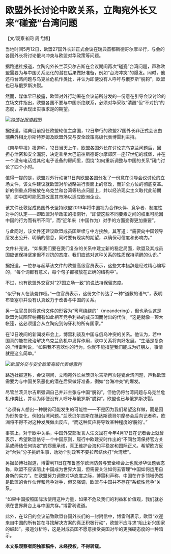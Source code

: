 # 欧盟外长讨论中欧关系，立陶宛外长又来“碰瓷”台湾问题

【文/观察者网 周弋博】

当地时间5月12日，欧盟27国外长非正式会议在瑞典首都斯德哥尔摩举行，与会的各国外长将讨论俄乌冲突与欧盟对华政策等问题。

据路透社报道，立陶宛外长兰茨贝尔吉斯在会议期间再次“碰瓷”台湾问题，声称欧盟需要为与中国关系恶化的潜在后果做好准备，例如“台海冲突”的爆发。同时，他还将台湾问题与乌克兰危机作类比，并认为即便没有人呼吁与俄罗斯“脱钩”，欧盟也已与俄罗斯决裂。

然而，媒体早已披露，欧盟对外行动署在会议前所分发的一份意在引导会议讨论的立场文件指出，欧盟各国不要与中国断绝联系，必须对华采取“清醒”但“不对抗”的态度，并表现出实事求是的期望。

![](https://inews.gtimg.com/newsapp_bt/0/15794224136/1000)_路透社报道截图_

据报道，瑞典目前担任欧盟轮值主席国，12日举行的欧盟27国外长非正式会议由瑞典外相比尔斯特罗姆及欧盟外交与安全政策高级代表博雷利主持。

《南华早报》报道称，12日当天上午，欧盟各国外长在讨论完乌克兰问题后，因担心泄密和安全漏洞，决定乘坐大巴前往斯德哥尔摩郊区一座17世纪的城堡，并在一个没有电话或其他电子设备的房间里，围绕“如何重新调整与中国的关系”闭门讨论了四个小时。

值得一提的是，欧盟对外行动署11日向欧盟各国分发了一份意在引导会议讨论的立场文件，该文件建议就欧盟对华战略进行表面上的修改，而非全方位的彻底变革。新的侧重点将被放在乌克兰和台湾等热点问题上，并以经济现实主义取代此前期望，即中国可能愿意改革其市场以适应欧洲企业。

该文件还敦促成员国外长坚持欧盟2019年将中国视为合作伙伴、竞争者、制度性对手的认定——即欧盟对华政策的指南针，“即使这些不同要素之间的权重可能因中国的行为而有所不同”，而“近年来（中国作为）对手的方面变得更加重要”。

与此同时，该文件还建议欧盟成员国继续与中方接触。其写道：“需要向中国领导层发出公开、明确的信息，同时要有现实的期望，以确保可信度和影响力。”

文件补充说，“如果我们要在我们复杂的关系中建立新的稳定局面，欧盟及其成员国应该保持坚定但不对抗的态度。我们应该对这种关系的性质保持清醒的认识。”

据报道，一位参与起草该文件的欧盟高级官员表示，这些文本措辞是经过精心编写的，“每个词都有意义，每个句子都被放在正确的结构中”。

不过，也有欧盟外交官对“27国立场一致”的说法持保留态度。

“似乎有人在装聋作哑。”一位官员表示，这份文件传达了一种“道歉的语气”，表明布鲁塞尔并没有认真致力于改善与中国的关系。

另一位官员则将这份文件的形容为“弯弯绕绕的”（meandering），但也承认这是欧盟为试图容纳拥有如此相互竞争利益的成员国而付出的代价。“这是就像一顶大帐篷，这必须适合从立陶宛到匈牙利的所有国家。”

在12日晚间的新闻发布会上，博雷利谈及中国与俄乌冲突的关系。他认为，若中国真的能在政治解决乌克兰危机中发挥作用，欧中关系将向好发展。“生活是复杂的，”博雷利说，“如果我不喜欢你的行为，你就不能指望我们能成为好朋友，事情就是这么简单。”

![](https://inews.gtimg.com/newsapp_bt/0/15794224138/1000)_欧盟外交与安全政策高级代表博雷利_

路透社报道称，会议期间，立陶宛外长兰茨贝尔吉斯再次碰瓷台湾问题，声称欧盟需要为与中国关系恶化的潜在后果做好准备，例如“台海冲突”的爆发。

尽管兰茨贝尔吉斯强调自己并非主张与中国“脱钩”，但他仍将台湾问题与乌克兰危机作类比，并认为即便没有人呼吁与俄罗斯“脱钩”，欧盟也已与俄罗斯决裂。

“必须有人想出一种脱钩可能发生的可能性——不是因为我们希望这样做，而是因为形势变化，例如台湾问题。”兰茨贝尔吉斯在抵达斯德哥尔摩参会后向记者称，欧洲将不得不对这种发展做出反应，“而这种反应将导致某种程度的‘脱钩’。”

事实上，对于欧中关系，中国外交部发言人汪文斌在今年4月17日在记者会上就曾表示，希望欧盟恪守一个中国原则，履行中欧建交时作出的“不同台湾保持官方关系或缔结任何协定”的郑重承诺，真正维护台海和平稳定和国际正义。希望欧方反对“台独”分子挑衅生事，劝劝个别政客不要拉帮结伙打“台湾牌”。

另据彭博社报道，博雷利11日在布鲁塞尔欧洲防务与安全峰会上也就涉华议题表态称，欧盟不应该阻止中国成为世界大国，但需要关注如何去管理“中国如何运用自身新的实力”。在欧盟努力调整对华态度之际，博雷利声称，中国在许多领域仍然是欧盟的合作伙伴和竞争对手，但又强调，欧盟与中国并不存在“系统性竞争”关系。

“如果中国按照国际法使用这种力量，如果不危及我们的利益和价值观，我们就必须在世界舞台上与中国共存。”博雷利说道。

此外，在12日的会议前致欧盟各国外长们的一封附信中，博雷利表示，欧盟“欢迎来自中国的所有旨在寻找解决方案的真正积极行动”，欧盟不应寻求“阻止新兴国家的崛起”。报道分析称，这是对成员国不愿意接受美国对华的更强硬态度的一种暗示。

**本文系观察者网独家稿件，未经授权，不得转载。**

